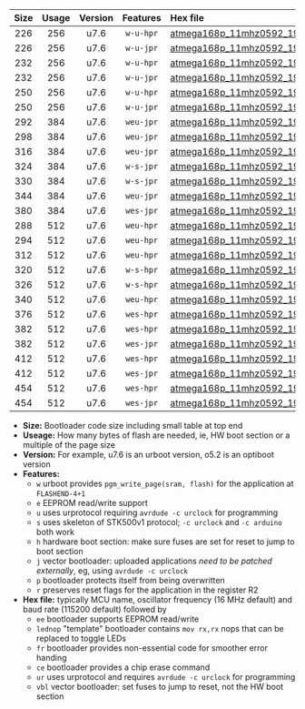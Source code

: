 |Size|Usage|Version|Features|Hex file|
|:-:|:-:|:-:|:-:|:--|
|226|256|u7.6|`w-u-hpr`|[atmega168p_11mhz0592_19200bps_ur.hex](https://raw.githubusercontent.com/stefanrueger/urboot/main/atmega168p_11mhz0592_19200bps_ur.hex)|
|226|256|u7.6|`w-u-jpr`|[atmega168p_11mhz0592_19200bps_ur_vbl.hex](https://raw.githubusercontent.com/stefanrueger/urboot/main/atmega168p_11mhz0592_19200bps_ur_vbl.hex)|
|232|256|u7.6|`w-u-hpr`|[atmega168p_11mhz0592_19200bps_lednop_ur.hex](https://raw.githubusercontent.com/stefanrueger/urboot/main/atmega168p_11mhz0592_19200bps_lednop_ur.hex)|
|232|256|u7.6|`w-u-jpr`|[atmega168p_11mhz0592_19200bps_lednop_ur_vbl.hex](https://raw.githubusercontent.com/stefanrueger/urboot/main/atmega168p_11mhz0592_19200bps_lednop_ur_vbl.hex)|
|250|256|u7.6|`w-u-hpr`|[atmega168p_11mhz0592_19200bps_lednop_fr_ur.hex](https://raw.githubusercontent.com/stefanrueger/urboot/main/atmega168p_11mhz0592_19200bps_lednop_fr_ur.hex)|
|250|256|u7.6|`w-u-jpr`|[atmega168p_11mhz0592_19200bps_lednop_fr_ur_vbl.hex](https://raw.githubusercontent.com/stefanrueger/urboot/main/atmega168p_11mhz0592_19200bps_lednop_fr_ur_vbl.hex)|
|292|384|u7.6|`weu-jpr`|[atmega168p_11mhz0592_19200bps_ee_ur_vbl.hex](https://raw.githubusercontent.com/stefanrueger/urboot/main/atmega168p_11mhz0592_19200bps_ee_ur_vbl.hex)|
|298|384|u7.6|`weu-jpr`|[atmega168p_11mhz0592_19200bps_ee_lednop_ur_vbl.hex](https://raw.githubusercontent.com/stefanrueger/urboot/main/atmega168p_11mhz0592_19200bps_ee_lednop_ur_vbl.hex)|
|316|384|u7.6|`weu-jpr`|[atmega168p_11mhz0592_19200bps_ee_lednop_fr_ur_vbl.hex](https://raw.githubusercontent.com/stefanrueger/urboot/main/atmega168p_11mhz0592_19200bps_ee_lednop_fr_ur_vbl.hex)|
|324|384|u7.6|`w-s-jpr`|[atmega168p_11mhz0592_19200bps_vbl.hex](https://raw.githubusercontent.com/stefanrueger/urboot/main/atmega168p_11mhz0592_19200bps_vbl.hex)|
|330|384|u7.6|`w-s-jpr`|[atmega168p_11mhz0592_19200bps_lednop_vbl.hex](https://raw.githubusercontent.com/stefanrueger/urboot/main/atmega168p_11mhz0592_19200bps_lednop_vbl.hex)|
|344|384|u7.6|`weu-jpr`|[atmega168p_11mhz0592_19200bps_ee_lednop_fr_ce_ur_vbl.hex](https://raw.githubusercontent.com/stefanrueger/urboot/main/atmega168p_11mhz0592_19200bps_ee_lednop_fr_ce_ur_vbl.hex)|
|380|384|u7.6|`wes-jpr`|[atmega168p_11mhz0592_19200bps_ee_vbl.hex](https://raw.githubusercontent.com/stefanrueger/urboot/main/atmega168p_11mhz0592_19200bps_ee_vbl.hex)|
|288|512|u7.6|`weu-hpr`|[atmega168p_11mhz0592_19200bps_ee_ur.hex](https://raw.githubusercontent.com/stefanrueger/urboot/main/atmega168p_11mhz0592_19200bps_ee_ur.hex)|
|294|512|u7.6|`weu-hpr`|[atmega168p_11mhz0592_19200bps_ee_lednop_ur.hex](https://raw.githubusercontent.com/stefanrueger/urboot/main/atmega168p_11mhz0592_19200bps_ee_lednop_ur.hex)|
|312|512|u7.6|`weu-hpr`|[atmega168p_11mhz0592_19200bps_ee_lednop_fr_ur.hex](https://raw.githubusercontent.com/stefanrueger/urboot/main/atmega168p_11mhz0592_19200bps_ee_lednop_fr_ur.hex)|
|320|512|u7.6|`w-s-hpr`|[atmega168p_11mhz0592_19200bps.hex](https://raw.githubusercontent.com/stefanrueger/urboot/main/atmega168p_11mhz0592_19200bps.hex)|
|326|512|u7.6|`w-s-hpr`|[atmega168p_11mhz0592_19200bps_lednop.hex](https://raw.githubusercontent.com/stefanrueger/urboot/main/atmega168p_11mhz0592_19200bps_lednop.hex)|
|340|512|u7.6|`weu-hpr`|[atmega168p_11mhz0592_19200bps_ee_lednop_fr_ce_ur.hex](https://raw.githubusercontent.com/stefanrueger/urboot/main/atmega168p_11mhz0592_19200bps_ee_lednop_fr_ce_ur.hex)|
|376|512|u7.6|`wes-hpr`|[atmega168p_11mhz0592_19200bps_ee.hex](https://raw.githubusercontent.com/stefanrueger/urboot/main/atmega168p_11mhz0592_19200bps_ee.hex)|
|382|512|u7.6|`wes-hpr`|[atmega168p_11mhz0592_19200bps_ee_lednop.hex](https://raw.githubusercontent.com/stefanrueger/urboot/main/atmega168p_11mhz0592_19200bps_ee_lednop.hex)|
|382|512|u7.6|`wes-jpr`|[atmega168p_11mhz0592_19200bps_ee_lednop_vbl.hex](https://raw.githubusercontent.com/stefanrueger/urboot/main/atmega168p_11mhz0592_19200bps_ee_lednop_vbl.hex)|
|412|512|u7.6|`wes-hpr`|[atmega168p_11mhz0592_19200bps_ee_lednop_fr.hex](https://raw.githubusercontent.com/stefanrueger/urboot/main/atmega168p_11mhz0592_19200bps_ee_lednop_fr.hex)|
|412|512|u7.6|`wes-jpr`|[atmega168p_11mhz0592_19200bps_ee_lednop_fr_vbl.hex](https://raw.githubusercontent.com/stefanrueger/urboot/main/atmega168p_11mhz0592_19200bps_ee_lednop_fr_vbl.hex)|
|454|512|u7.6|`wes-hpr`|[atmega168p_11mhz0592_19200bps_ee_lednop_fr_ce.hex](https://raw.githubusercontent.com/stefanrueger/urboot/main/atmega168p_11mhz0592_19200bps_ee_lednop_fr_ce.hex)|
|454|512|u7.6|`wes-jpr`|[atmega168p_11mhz0592_19200bps_ee_lednop_fr_ce_vbl.hex](https://raw.githubusercontent.com/stefanrueger/urboot/main/atmega168p_11mhz0592_19200bps_ee_lednop_fr_ce_vbl.hex)|

- **Size:** Bootloader code size including small table at top end
- **Useage:** How many bytes of flash are needed, ie, HW boot section or a multiple of the page size
- **Version:** For example, u7.6 is an urboot version, o5.2 is an optiboot version
- **Features:**
  + `w` urboot provides `pgm_write_page(sram, flash)` for the application at `FLASHEND-4+1`
  + `e` EEPROM read/write support
  + `u` uses urprotocol requiring `avrdude -c urclock` for programming
  + `s` uses skeleton of STK500v1 protocol; `-c urclock` and `-c arduino` both work
  + `h` hardware boot section: make sure fuses are set for reset to jump to boot section
  + `j` vector bootloader: uploaded applications *need to be patched externally*, eg, using `avrdude -c urclock`
  + `p` bootloader protects itself from being overwritten
  + `r` preserves reset flags for the application in the register R2
- **Hex file:** typically MCU name, oscillator frequency (16 MHz default) and baud rate (115200 default) followed by
  + `ee` bootloader supports EEPROM read/write
  + `lednop` "template" bootloader contains `mov rx,rx` nops that can be replaced to toggle LEDs
  + `fr` bootloader provides non-essential code for smoother error handing
  + `ce` bootloader provides a chip erase command
  + `ur` uses urprotocol and requires `avrdude -c urclock` for programming
  + `vbl` vector bootloader: set fuses to jump to reset, not the HW boot section
